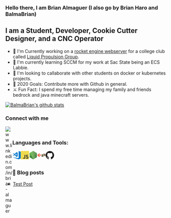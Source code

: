 ### Hello there, I am Brian Almaguer (I also go by Brian Haro and BalmaBrian)

## I am a Student, Developer, Cookie Cutter Designer, and a CNC Operator

- 🚀 I'm Currently working on a [rocket engine webserver](https://github.com/LiquidPropulsionGroup/EngineWebServer) for a college club called [Liquid Propulsion Group](https://github.com/LiquidPropulsionGroup).
- 💾 I'm currently learning SCCM for my work at Sac State being an ECS Labbie.
- 🐳 I'm looking to callaborate with other students on docker or kubernetes projects.
- 🦍 2020 Goals: Contribute more with Github in general.
- ⚔️ Fun Fact: I spend my free time managing my family and friends bedrock and java minecraft servers.

[![BalmaBrian's github stats](https://github-readme-stats.vercel.app/api?username=BalmaBrian)](https://github.com/BalmaBrian/github-readme-stats)

### Connect with me

[<img align="left" alt="www.linkedin.com/in/brian-almaguer" width="22px" src="https://cdn.jsdelivr.net/npm/simple-icons@v3/icons/linkedin.svg" />][linked in]

<br />

### Languages and Tools:

<img align="left" alt="Visual Studio Code" width="26px" src="https://raw.githubusercontent.com/github/explore/80688e429a7d4ef2fca1e82350fe8e3517d3494d/topics/visual-studio-code/visual-studio-code.png" />
<img align="left" alt="JavaScript" width="26px" src="https://raw.githubusercontent.com/github/explore/80688e429a7d4ef2fca1e82350fe8e3517d3494d/topics/javascript/javascript.png" />
<img align="left" alt="Node.js" width="26px" src="https://raw.githubusercontent.com/github/explore/80688e429a7d4ef2fca1e82350fe8e3517d3494d/topics/nodejs/nodejs.png" />
<img align="left" alt="Git" width="26px" src="https://raw.githubusercontent.com/github/explore/80688e429a7d4ef2fca1e82350fe8e3517d3494d/topics/git/git.png" />
<img align="left" alt="GitHub" width="26px" src="https://raw.githubusercontent.com/github/explore/78df643247d429f6cc873026c0622819ad797942/topics/github/github.png" />

<br />
<br />

### 📖 Blog posts
<!-- BLOG-POST-LIST:START -->
- [Test Post](https://dev.to/balmabrian/test-post-9c)
<!-- BLOG-POST-LIST:END -->

[linked in]: www.linkedin.com/in/brian-almaguer
